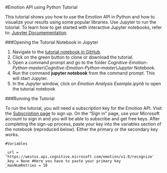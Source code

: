 <!--
NavPath: Emotion API/Tutorials
LinkLabel: Get Started in Python Tutorial
Url: Emotion-api/documentation/tutorials/GetStartedWithPython
Weight: 45
-->

#Emotion API using Python Tutorial

This tutorial shows you how to use the Emotion API in Python and how to visualize your results using some popular libraries. Use Jupyter to run the tutorial. To learn how to get started with interactive Jupyter notebooks, refer to: [Jupyter Documementation](http://jupyter.readthedocs.io/en/latest/index.html). 

###Opening the Tutorial Notebook in Jupyter

1. Navigate to the [tutorial notebook in GitHub](https://github.com/Microsoft/Cognitive-Emotion-Python).
2. Click on the green button to clone or download the tutorial.
3. Open a command prompt and go to the folder _Cognitive-Emotion-Python-master\Cognitive-Emotion-Python-master\Jupyter_ Notebook.
4. Run the command **jupyter notebook** from the command prompt. This will start Jupyter.
5. In the Jupyter window, click on _Emotion Analysis Example.ipynb_ to open the tutorial notebook

###Running the Tutorial

To run the tutorial, you will need a subscription key for the Emotion API. Visit the [Subscription page](https://www.microsoft.com/cognitive-services/en-us/sign-up) to sign up. On the “Sign in” page, use your Microsoft account to sign in and you will be able to subscribe and get free keys. After completing the sign-up process, paste your key into the variables section of the notebook (reproduced below). Either the primary or the secondary key works.

```
#Variables

_url = 'https://westus.api.cognitive.microsoft.com/emotion/v1.0/recognize'
_key = None #Here you have to paste your primary key
_maxNumRetries = 10
```
